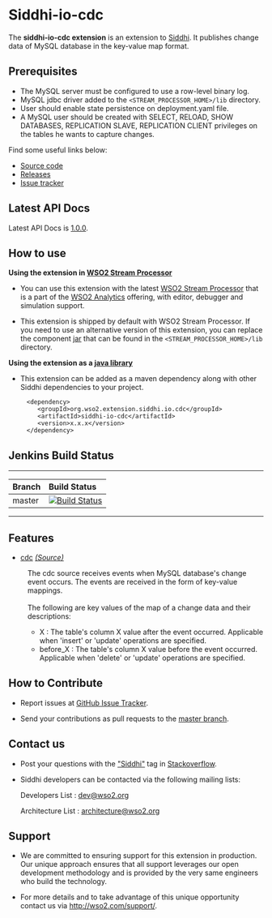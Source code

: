 ﻿
Siddhi-io-cdc
======================================

The **siddhi-io-cdc extension** is an extension to <a target="_blank" href="https://wso2.github.io/siddhi">Siddhi</a>. It publishes change data of MySQL database in the key-value map format.

## Prerequisites

* The MySQL server must be configured to use a row-level binary log. 
* MySQL jdbc driver added to the `<STREAM_PROCESSOR_HOME>/lib` directory.
* User should enable state persistence on deployment.yaml file.
* A MySQL user should be created with SELECT, RELOAD, SHOW DATABASES, REPLICATION SLAVE, REPLICATION CLIENT privileges on the tables he wants to capture changes.

Find some useful links below:

* <a target="_blank" href="https://github.com/chathuranga95/siddhi-io-cdc">Source code</a>
* <a target="_blank" href="https://github.com/chathuranga95/siddhi-io-cdc/releases">Releases</a>
* <a target="_blank" href="https://github.com/chathuranga95/siddhi-io-cdc/issues">Issue tracker</a>

## Latest API Docs

Latest API Docs is <a target="_blank" href="https://wso2-extensions.github.io/">1.0.0</a>.

## How to use

**Using the extension in <a target="_blank" href="https://github.com/wso2/product-sp">WSO2 Stream Processor</a>**

* You can use this extension with the latest <a target="_blank" href="https://github.com/wso2/product-sp/releases">WSO2 Stream Processor</a> that is a part of the <a target="_blank" href="http://wso2.com/analytics?utm_source=gitanalytics&utm_campaign=gitanalytics_Jul17">WSO2 Analytics</a> offering, with editor, debugger and simulation support.

* This extension is shipped by default with WSO2 Stream Processor. If you need to use an alternative version of this extension, you can replace the component <a target="_blank" href="https://github.com/chathuranga95/siddhi-io-cdc/releases">jar</a> that can be found in the `<STREAM_PROCESSOR_HOME>/lib` directory.

**Using the extension as a <a target="_blank" href="https://wso2.github.io/siddhi/documentation/running-as-a-java-library">java library</a>**

* This extension can be added as a maven dependency along with other Siddhi dependencies to your project.

```
     <dependency>
        <groupId>org.wso2.extension.siddhi.io.cdc</groupId>
        <artifactId>siddhi-io-cdc</artifactId>
        <version>x.x.x</version>
     </dependency>
```

## Jenkins Build Status

---

|  Branch | Build Status |
| :------ |:------------ |
| master  | [![Build Status](https://wso2.org/jenkins/job/siddhi/job/siddhi-io-cdc/badge/icon)](https://wso2.org/jenkins/job/siddhi/job/siddhi-io-cdc/) |

---

## Features

* <a target="_blank" href="https://wso2-extensions.github.io/siddhi-io-cdc/api/1.0.9/#cdc-source">cdc</a> *<a target="_blank" href="https://wso2.github.io/siddhi/documentation/siddhi-4.0/#source">(Source)</a>*<br><div style="padding-left: 1em;"><p>The cdc source receives events when MySQL database's change event occurs. The events are received in the form of key-value mappings. <br><br>The following are key values of the map of a change data and their descriptions: 
	*   X : The table's column X value after the event occurred. Applicable when 'insert' or 'update' operations are specified. 
	* before_X : The table's column X value before the event occurred. Applicable when 'delete' or 'update' operations are specified.

## How to Contribute

  * Report issues at <a target="_blank" href="https://github.com/wso2-extensions/siddhi-io-cdc/issues">GitHub Issue Tracker</a>.

  * Send your contributions as pull requests to the <a target="_blank" href="https://github
  .com/wso2-extensions/siddhi-io-cdc/tree/master">master branch</a>.

## Contact us

 * Post your questions with the <a target="_blank" href="http://stackoverflow.com/search?q=siddhi">"Siddhi"</a> tag in <a target="_blank" href="http://stackoverflow.com/search?q=siddhi">Stackoverflow</a>.

 * Siddhi developers can be contacted via the following mailing lists:

    Developers List   : [dev@wso2.org](mailto:dev@wso2.org)

    Architecture List : [architecture@wso2.org](mailto:architecture@wso2.org)

## Support

* We are committed to ensuring support for this extension in production. Our unique approach ensures that all support leverages our open development methodology and is provided by the very same engineers who build the technology.

* For more details and to take advantage of this unique opportunity contact us via <a target="_blank" href="http://wso2.com/support?utm_source=gitanalytics&utm_campaign=gitanalytics_Jul17">http://wso2.com/support/</a>.
